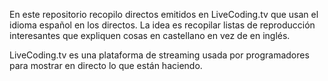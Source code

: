 En este repositorio recopilo directos emitidos en LiveCoding.tv que usan el idioma español en los directos. La idea es recopilar listas de reproducción interesantes que expliquen cosas en castellano en vez de en inglés.

LiveCoding.tv es una plataforma de streaming usada por programadores para mostrar en directo lo que están haciendo.
